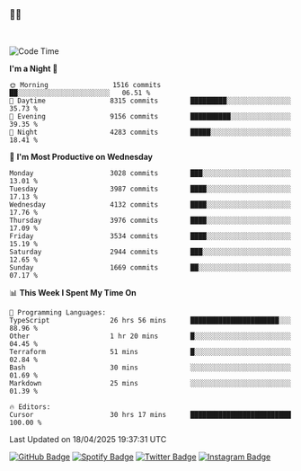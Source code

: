 ### 🤙🍺

<!-- <a href="https://github-readme-stats.vercel.app/api?username=hzak2xx&count_private=true&show_icons=true&theme=dracula">
  <img align="center" src="https://github-readme-stats.vercel.app/api?username=hzak2xx&count_private=true&show_icons=true&theme=dracula" />
</a>
</br> -->
</br>

<!--START_SECTION:waka-->
![Code Time](http://img.shields.io/badge/Code%20Time-4%2C133%20hrs%207%20mins-blue)

**I'm a Night 🦉** 

```text
🌞 Morning                1516 commits        ██░░░░░░░░░░░░░░░░░░░░░░░   06.51 % 
🌆 Daytime                8315 commits        █████████░░░░░░░░░░░░░░░░   35.73 % 
🌃 Evening                9156 commits        ██████████░░░░░░░░░░░░░░░   39.35 % 
🌙 Night                  4283 commits        █████░░░░░░░░░░░░░░░░░░░░   18.41 % 
```
📅 **I'm Most Productive on Wednesday** 

```text
Monday                   3028 commits        ███░░░░░░░░░░░░░░░░░░░░░░   13.01 % 
Tuesday                  3987 commits        ████░░░░░░░░░░░░░░░░░░░░░   17.13 % 
Wednesday                4132 commits        ████░░░░░░░░░░░░░░░░░░░░░   17.76 % 
Thursday                 3976 commits        ████░░░░░░░░░░░░░░░░░░░░░   17.09 % 
Friday                   3534 commits        ████░░░░░░░░░░░░░░░░░░░░░   15.19 % 
Saturday                 2944 commits        ███░░░░░░░░░░░░░░░░░░░░░░   12.65 % 
Sunday                   1669 commits        ██░░░░░░░░░░░░░░░░░░░░░░░   07.17 % 
```


📊 **This Week I Spent My Time On** 

```text
💬 Programming Languages: 
TypeScript               26 hrs 56 mins      ██████████████████████░░░   88.96 % 
Other                    1 hr 20 mins        █░░░░░░░░░░░░░░░░░░░░░░░░   04.45 % 
Terraform                51 mins             █░░░░░░░░░░░░░░░░░░░░░░░░   02.84 % 
Bash                     30 mins             ░░░░░░░░░░░░░░░░░░░░░░░░░   01.69 % 
Markdown                 25 mins             ░░░░░░░░░░░░░░░░░░░░░░░░░   01.39 % 

🔥 Editors: 
Cursor                   30 hrs 17 mins      █████████████████████████   100.00 % 
```


 Last Updated on 18/04/2025 19:37:31 UTC
<!--END_SECTION:waka-->

[![GitHub Badge](https://img.shields.io/badge/GitHub-100000?style=for-the-badge&logo=github&logoColor=white)](https://github.com/hzak2xx)
[![Spotify Badge](https://img.shields.io/badge/Spotify-1ED760?&style=for-the-badge&logo=spotify&logoColor=white)](https://open.spotify.com/user/uf90s6sbbh75a1mt44clkhkvf)
[![Twitter Badge](https://img.shields.io/badge/Twitter-1DA1F2?style=for-the-badge&logo=twitter&logoColor=white)](https://twitter.com/hzak2xx)
[![Instagram Badge](https://img.shields.io/badge/Instagram-E4405F?style=for-the-badge&logo=instagram&logoColor=white)](https://www.instagram.com/hzak2xx/)
